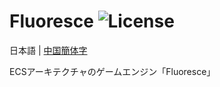 # Fluoresce ![License](https://github.com/reijisrc/Fluoresce/blob/main/LICENSE)

日本語 | [中国簡体字](README.zh-CN.md)

ECSアーキテクチャのゲームエンジン「Fluoresce」

